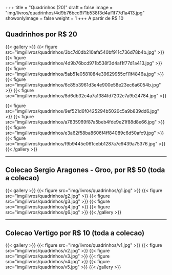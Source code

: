 +++
title = "Quadrinhos (20)"
draft = false
image = "img/livros/quadrinhos/4d9b76bcd971b538f3d4af1f77d1a413.jpg"
showonlyimage = false
weight = 1
+++
A partir de <span class="price">R$ 10</span>
<!--more-->

## Quadrinhos por R$ 20

{{< gallery >}}
{{< figure src="img/livros/quadrinhos/3bc7d0db210afa540bf911c736d78b4b.jpg" >}}
{{< figure src="img/livros/quadrinhos/4d9b76bcd971b538f3d4af1f77d1a413.jpg" >}}
{{< figure src="img/livros/quadrinhos/5ab51e0581084e39629955cf11f4846a.jpg" >}}
{{< figure src="img/livros/quadrinhos/6c85b3961d3e4e900e58e23ec6a6054b.jpg" >}}
{{< figure src="img/livros/quadrinhos/8d6db32c4a7a1384fd7202c7a9b24784.jpg" >}}

{{< figure src="img/livros/quadrinhos/9ef521d6f0425294b5020c5a9b839dd6.jpg" >}}
{{< figure src="img/livros/quadrinhos/a7835969f87a5beb4fde9e21f88d8e66.jpg" >}}
{{< figure src="img/livros/quadrinhos/e3a62f58ba8606f4ff84089c6d50afc9.jpg" >}}
{{< figure src="img/livros/quadrinhos/f9b9445e061cebb1287a7e9439a75376.jpg" >}}
{{< /gallery >}}

---

## Colecao Sergio Aragones - Groo, por R$ 50 (toda a colecao)

{{< gallery >}}
{{< figure src="img/livros/quadrinhos/g1.jpg" >}}
{{< figure src="img/livros/quadrinhos/g2.jpg" >}}
{{< figure src="img/livros/quadrinhos/g3.jpg" >}}
{{< figure src="img/livros/quadrinhos/g4.jpg" >}}
{{< figure src="img/livros/quadrinhos/g6.jpg" >}}
{{< /gallery >}}

---

## Colecao Vertigo por R$ 10 (toda a colecao)

{{< gallery >}}
{{< figure src="img/livros/quadrinhos/v1.jpg" >}}
{{< figure src="img/livros/quadrinhos/v2.jpg" >}}
{{< figure src="img/livros/quadrinhos/v3.jpg" >}}
{{< figure src="img/livros/quadrinhos/v4.jpg" >}}
{{< figure src="img/livros/quadrinhos/v5.jpg" >}}
{{< /gallery >}}